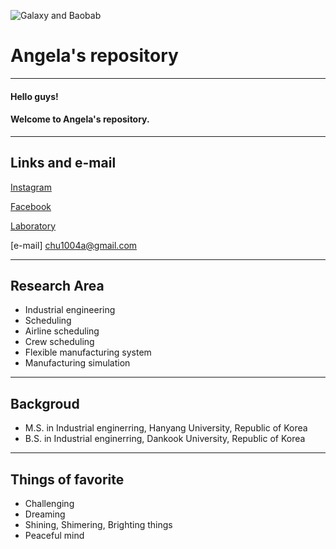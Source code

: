 ![Galaxy and Baobab](https://img1.daumcdn.net/thumb/R720x0.q80/?scode=mtistory&fname=http%3A%2F%2Fcfile5.uf.tistory.com%2Fimage%2F2337D83758E8F3E933733C)
# Angela's repository 
---
#### Hello guys!
#### Welcome to Angela's repository.
---
## Links and e-mail
[Instagram](https://www.instagram.com/haneol_choi/)

[Facebook](https://www.facebook.com/haneol.choi.3)

[Laboratory](http://pli.hanyang.ac.kr)

[e-mail] chu1004a@gmail.com

---

## Research Area
- Industrial engineering
- Scheduling
- Airline scheduling
- Crew scheduling
- Flexible manufacturing system
- Manufacturing simulation

---

## Backgroud

- M.S. in Industrial enginerring, Hanyang University, Republic of Korea
- B.S. in Industrial enginerring, Dankook University, Republic of Korea

---

## Things of favorite
- Challenging
- Dreaming 
- Shining, Shimering, Brighting things
- Peaceful mind





